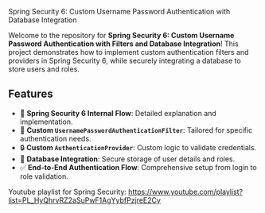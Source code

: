 Spring Security 6: Custom Username Password Authentication with Database Integration

Welcome to the repository for **Spring Security 6: Custom Username Password Authentication with Filters and Database Integration**! This project demonstrates how to implement custom authentication filters and providers in Spring Security 6, while securely integrating a database to store users and roles.

## Features

- 🚀 **Spring Security 6 Internal Flow**: Detailed explanation and implementation.
- 🔑 **Custom `UsernamePasswordAuthenticationFilter`**: Tailored for specific authentication needs.
- 🔒 **Custom `AuthenticationProvider`**: Custom logic to validate credentials.
- 📂 **Database Integration**: Secure storage of user details and roles.
- ✅ **End-to-End Authentication Flow**: Comprehensive setup from login to role validation.

Youtube playlist for Spring Security: https://www.youtube.com/playlist?list=PL_HyQhrvRZ2aSuPwF1AgYybfPzjreE2Cy